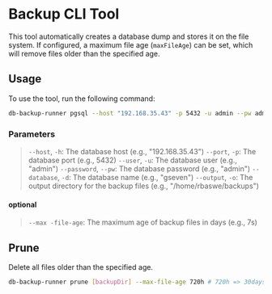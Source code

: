 # Backup CLI Tool

This tool automatically creates a database dump and stores it on the file system. If configured, a maximum file age (`maxFileAge`) can be set, which will remove files older than the specified age.

## Usage

To use the tool, run the following command:

```sh
db-backup-runner pgsql --host "192.168.35.43" -p 5432 -u admin --pw admin -d gseven -o "/home/rbaswe/backups"
```

### Parameters

> `--host`, `-h`: The database host (e.g., "192.168.35.43")
> `--port`, `-p`: The database port (e.g., 5432)
> `--user`, `-u`: The database user (e.g., "admin")
> `--password`, `--pw`: The database password (e.g., "admin")
> `--database`, `-d`: The database name (e.g., "gseven")
> `--output`, `-o`: The output directory for the backup files (e.g., "/home/rbaswe/backups")

#### optional

> `--max -file-age`: The maximum age of backup files in days (e.g., 7s)

## Prune
Delete all files older than the specified age.

```sh
db-backup-runner prune [backupDir] --max-file-age 720h # 720h => 30days
```
